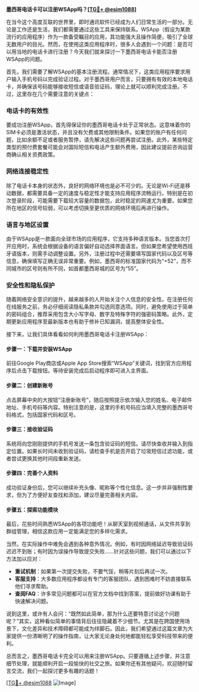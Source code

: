 **墨西哥电话卡可以注册WSApp吗？[[TG💪+ @esim1088](https://t.me/s/esim1088)]**

在当今这个高度互联的世界里，即时通讯软件已经成为人们日常生活的一部分。无论是工作还是生活，我们都需要通过这些工具来保持联系。WSApp（假设为某款流行的应用程序）作为一款备受瞩目的应用，其功能强大且操作简便，吸引了全球无数用户的目光。然而，在使用这类应用程序时，很多人会遇到一个问题：是否可以用当地的电话卡进行注册？今天我们就来探讨一下墨西哥电话卡能否注册WSApp的问题。

首先，我们需要了解WSApp的基本注册流程。通常情况下，这类应用程序要求用户输入手机号码以完成验证过程。对于墨西哥用户而言，只要拥有有效的本地电话卡，并确保该号码能够接收短信或语音验证码，理论上就可以顺利完成注册。不过，这里存在几个需要注意的关键点：

### **电话卡的有效性**
要成功注册WSApp，首先得保证你的墨西哥电话卡处于正常状态。这意味着你的SIM卡必须是激活状态，并且没有欠费或其他限制条件。如果您的账户有任何问题，比如余额不足或者服务暂停，请先解决这些问题再尝试注册。此外，某些特定类型的预付费套餐可能会对国际短信和电话产生额外费用，因此建议提前咨询运营商确认相关资费政策。

### **网络连接稳定性**
除了电话卡本身的状态外，良好的网络环境也是必不可少的。无论是Wi-Fi还是移动数据，都需要具备一定的速度与稳定性才能支持应用程序流畅运行。特别是在初次登录阶段，可能需要下载较大容量的数据包，此时稳定的网速尤为重要。如果您所在地区的信号较弱，可以考虑切换至更优质的网络环境后再进行操作。

### **语言与地区设置**
由于WSApp是一款面向全球市场的应用程序，它支持多种语言版本。当您首次打开应用时，系统会根据设备的语言偏好自动选择界面语言。但如果您希望使用西班牙语版本，则需手动调整设置。另外，注册过程中还需要填写国家代码以及区号等信息，确保填写正确无误非常重要。例如，墨西哥的标准国家代码为“+52”，而不同城市的区号则有所不同，如首都墨西哥城的区号为“55”。

### **安全性和隐私保护**
随着网络安全意识的提升，越来越多的人开始关注个人信息的安全性。在注册任何在线服务之前，务必仔细阅读隐私条款并勾选同意选项。同时，避免使用过于简单的密码组合，推荐采用包含大小写字母、数字及特殊字符的强密码策略。此外，定期更新应用程序至最新版本也有助于修补已知漏洞，提高整体安全性。

接下来，让我们具体看看如何利用墨西哥电话卡注册WSApp：

#### **步骤一：下载并安装WSApp**
前往Google Play商店或Apple App Store搜索“WSApp”关键词，找到官方应用程序后点击下载按钮。等待安装完成后启动程序即可进入主界面。

#### **步骤二：创建新账号**
点击屏幕中央的大按钮“注册新账号”，随后按照提示依次输入您的姓名、电子邮件地址、手机号码等内容。特别注意的是，这里的手机号码应当填入完整的墨西哥号码格式，包括国家代码和区号。

#### **步骤三：接收验证码**
系统将向您刚刚提供的手机号发送一条包含验证码的短信。请尽快查收并输入到指定位置。如果长时间未收到验证码，请检查手机是否开启了垃圾短信过滤功能，或者尝试更换其他时间段重新发送。

#### **步骤四：完善个人资料**
成功验证身份后，您可以继续补充头像、昵称等个性化信息。这一步并非强制性要求，但为了方便好友查找和添加，建议尽量完善相关内容。

#### **步骤五：探索功能模块**
最后，花些时间熟悉WSApp的各项功能吧！从聊天室到视频通话，从文件共享到群组管理，相信这款应用一定能满足您的多样化需求。

当然，在实际操作中难免会遇到各种意外情况。例如，有时因网络延迟导致验证码迟迟不到账；有时因为误操作导致提交失败……针对这些问题，我们可以通过以下方法加以应对：

- **重试机制**：如果第一次提交失败，不要气馁，稍等片刻后再试一次。
- **客服支持**：大多数应用程序都设有专门的客服团队，遇到困难时不妨直接联系他们寻求帮助。
- **查阅FAQ**：许多常见问题都可以在官方文档中找到答案，提前做好功课有助于快速解决问题。

说到这里，或许有人会问：“既然如此简单，那为什么还要特意讨论这个问题呢？”其实，这种看似简单的事情背后往往隐藏着不少细节。尤其是在跨国使用场景下，文化差异和技术障碍都可能成为绊脚石。因此，我们希望通过这篇文章为大家提供一份清晰明了的操作指南，让大家无论身处何地都能轻松享受科技带来的便利。

总而言之，墨西哥电话卡完全可以用来注册WSApp。只要遵循上述步骤，并注意细节处理，就能顺利开启一段愉快的社交之旅。如果你还有其他疑问，欢迎随时留言交流，我们一起探讨更多有趣的话题！

[[TG💪+ @esim1088](https://t.me/s/esim1088) ![Image](https://i.postimg.cc/4NQfJmqS/Snipaste-2025-05-13-00-14-12.png)]